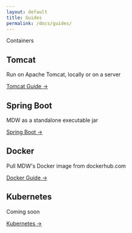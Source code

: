 ```yaml
---
layout: default
title: Guides
permalink: /docs/guides/
---
```


<section class="intro">
  <div class="grid">
    <div class="unit whole center-on-mobiles">
      <p class="first">Containers</p>
    </div>
  </div>
</section>
<section class="features">
  <div class="grid">
    <div class="unit one-fourth">
      <h2>Tomcat</h2>
      <p>
        Run on Apache Tomcat, locally or on a server 
      </p>
      <a href="tomcat/">Tomcat Guide &rarr;</a>
    </div>
    <div class="unit one-fourth">
      <h2>Spring Boot</h2>
      <p>
        MDW as a standalone executable jar
       </p>
      <a href="spring-boot/">Spring Boot &rarr;</a>
    </div>
    <div class="unit one-fourth">
      <h2>Docker</h2>
      <p>
        Pull MDW's Docker image from dockerhub.com
      </p>
      <a href="docker/">Docker Guide &rarr;</a>
    </div>
    <div class="unit one-fourth">
      <h2>Kubernetes</h2>
      <p>
        Coming soon
      </p>
      <a href="kubernetes/">Kubernetes &rarr;</a>
    </div>
    <div class="clear"></div>
  </div>
</section>


